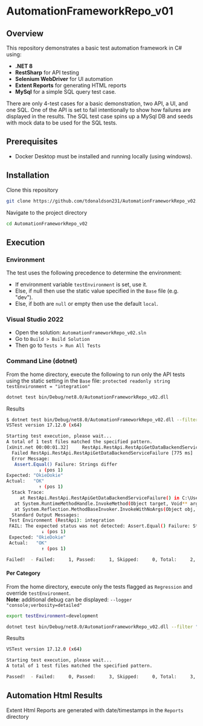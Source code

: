 # AutomationFrameworkRepo_v01

## Overview  
This repository demonstrates a basic test automation framework in C# using:
- **.NET 8** 
- **RestSharp** for API testing  
- **Selenium WebDriver** for UI automation  
- **Extent Reports** for generating HTML reports
- **MySql** for a simple SQL query test case.

There are only 4-test cases for a basic demonstration, two API, a UI, and one SQL. 
One of the API is set to fail intentionally to show how failures are displayed in the results.
The SQL test case spins up a MySql DB and seeds with mock data to be used for the SQL tests.

## Prerequisites
- Docker Desktop must be installed and running locally (using windows). 

## Installation 
Clone this repository 
```bash
git clone https://github.com/tdonaldson231/AutomationFrameworkRepo_v02.git
```
Navigate to the project directory
```bash
cd AutomationFrameworkRepo_v02
```
## Execution

### Environment
The test uses the following precedence to determine the environment:
- If environment variable `testEnvironment` is set, use it.
- Else, if null then use the static value specified in the `Base` file (e.g. "dev").
- Else, if both are `null` or empty then use the default `local`.

### Visual Studio 2022
- Open the solution: `AutomationFrameworkRepo_v02.sln`
- Go to `Build > Build Solution`
- Then go to `Tests > Run All Tests`
 
### Command Line (dotnet)
From the home directory, execute the following to run only the API tests using the static setting in the `Base` file: `protected readonly string testEnvironment = "integration"` 
```bash
dotnet test bin/Debug/net8.0/AutomationFrameworkRepo_v02.dll
```
Results
```bash
$ dotnet test bin/Debug/net8.0/AutomationFrameworkRepo_v02.dll --filter "Category=API"
VSTest version 17.12.0 (x64)

Starting test execution, please wait...
A total of 1 test files matched the specified pattern.
[xUnit.net 00:00:01.32]     RestApi.RestApi.RestApiGetDataBackendServiceFailure [FAIL]
  Failed RestApi.RestApi.RestApiGetDataBackendServiceFailure [775 ms]
  Error Message:
   Assert.Equal() Failure: Strings differ
            ↓ (pos 1)
Expected: "OkieDokie"
Actual:   "OK"
            ↑ (pos 1)
  Stack Trace:
     at RestApi.RestApi.RestApiGetDataBackendServiceFailure() in C:\Users\toddd\source\repos\AutomationFrameworkRepo_v02\Tests\RestApi.cs:line 84
   at System.RuntimeMethodHandle.InvokeMethod(Object target, Void** arguments, Signature sig, Boolean isConstructor)
   at System.Reflection.MethodBaseInvoker.InvokeWithNoArgs(Object obj, BindingFlags invokeAttr)
  Standard Output Messages:
 Test Environment (RestApi): integration
 FAIL: The expected status was not detected: Assert.Equal() Failure: Strings differ
             ↓ (pos 1)
 Expected: "OkieDokie"
 Actual:   "OK"
             ↑ (pos 1)

Failed!  - Failed:     1, Passed:     1, Skipped:     0, Total:     2, Duration: 1 s - AutomationFrameworkRepo_v02.dll (net8.0)

```

#### Per Category
From the home directory, execute only the tests flagged as `Regression` and override `testEnvironment`.\
**Note**: additional debug can be displayed: `--logger "console;verbosity=detailed"`

```bash
export testEnvironment=development

dotnet test bin/Debug/net8.0/AutomationFrameworkRepo_v02.dll --filter "Category=Regression" --logger "console;verbosity=info" 
```
Results
```bash
VSTest version 17.12.0 (x64)

Starting test execution, please wait...
A total of 1 test files matched the specified pattern.

Passed!  - Failed:     0, Passed:     3, Skipped:     0, Total:     3, Duration: 9 s - AutomationFrameworkRepo_v02.dll (net8.0)
```

## Automation Html Results 
Extent Html Reports are generated with date/timestamps in the `Reports` directory
